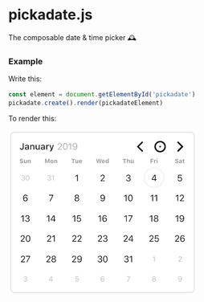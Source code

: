 # pickadate.js

The composable date & time picker 🕰

### Example

Write this:

```js
const element = document.getElementById('pickadate')
pickadate.create().render(pickadateElement)
```

To render this:

![](docs/date-picker.png)
